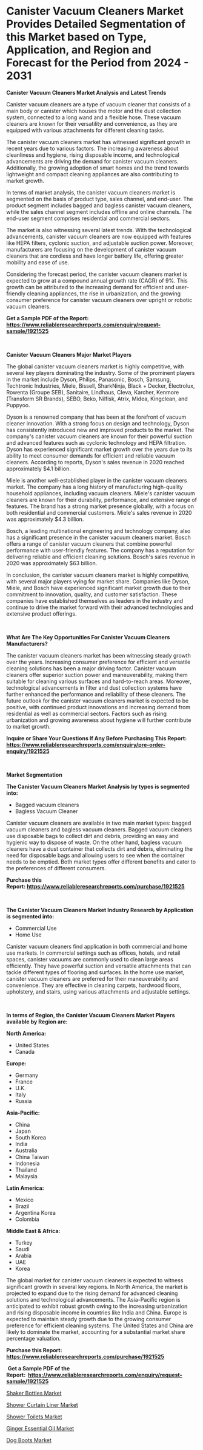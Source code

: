 <p><h1>Canister Vacuum Cleaners Market Provides Detailed Segmentation of this Market based on Type, Application, and Region and Forecast for the Period from 2024 - 2031</h1></p><p><strong>Canister Vacuum Cleaners Market Analysis and Latest Trends</strong></p>
<p><p>Canister vacuum cleaners are a type of vacuum cleaner that consists of a main body or canister which houses the motor and the dust collection system, connected to a long wand and a flexible hose. These vacuum cleaners are known for their versatility and convenience, as they are equipped with various attachments for different cleaning tasks.</p><p>The canister vacuum cleaners market has witnessed significant growth in recent years due to various factors. The increasing awareness about cleanliness and hygiene, rising disposable income, and technological advancements are driving the demand for canister vacuum cleaners. Additionally, the growing adoption of smart homes and the trend towards lightweight and compact cleaning appliances are also contributing to market growth.</p><p>In terms of market analysis, the canister vacuum cleaners market is segmented on the basis of product type, sales channel, and end-user. The product segment includes bagged and bagless canister vacuum cleaners, while the sales channel segment includes offline and online channels. The end-user segment comprises residential and commercial sectors.</p><p>The market is also witnessing several latest trends. With the technological advancements, canister vacuum cleaners are now equipped with features like HEPA filters, cyclonic suction, and adjustable suction power. Moreover, manufacturers are focusing on the development of canister vacuum cleaners that are cordless and have longer battery life, offering greater mobility and ease of use.</p><p>Considering the forecast period, the canister vacuum cleaners market is expected to grow at a compound annual growth rate (CAGR) of 9%. This growth can be attributed to the increasing demand for efficient and user-friendly cleaning appliances, the rise in urbanization, and the growing consumer preference for canister vacuum cleaners over upright or robotic vacuum cleaners.</p></p>
<p><strong>Get a Sample PDF of the Report:&nbsp; <a href="https://www.reliableresearchreports.com/enquiry/request-sample/1921525">https://www.reliableresearchreports.com/enquiry/request-sample/1921525</a></strong></p>
<p>&nbsp;</p>
<p><strong>Canister Vacuum Cleaners Major Market Players</strong></p>
<p><p>The global canister vacuum cleaners market is highly competitive, with several key players dominating the industry. Some of the prominent players in the market include Dyson, Philips, Panasonic, Bosch, Samsung, Techtronic Industries, Miele, Bissell, SharkNinja, Black + Decker, Electrolux, Rowenta (Groupe SEB), Sanitaire, Lindhaus, Cleva, Karcher, Kenmore (Transform SR Brands), SEBO, Beko, Nilfisk, Atrix, Midea, Kingclean, and Puppyoo.</p><p>Dyson is a renowned company that has been at the forefront of vacuum cleaner innovation. With a strong focus on design and technology, Dyson has consistently introduced new and improved products to the market. The company's canister vacuum cleaners are known for their powerful suction and advanced features such as cyclonic technology and HEPA filtration. Dyson has experienced significant market growth over the years due to its ability to meet consumer demands for efficient and reliable vacuum cleaners. According to reports, Dyson's sales revenue in 2020 reached approximately $4.1 billion.</p><p>Miele is another well-established player in the canister vacuum cleaners market. The company has a long history of manufacturing high-quality household appliances, including vacuum cleaners. Miele's canister vacuum cleaners are known for their durability, performance, and extensive range of features. The brand has a strong market presence globally, with a focus on both residential and commercial customers. Miele's sales revenue in 2020 was approximately $4.3 billion.</p><p>Bosch, a leading multinational engineering and technology company, also has a significant presence in the canister vacuum cleaners market. Bosch offers a range of canister vacuum cleaners that combine powerful performance with user-friendly features. The company has a reputation for delivering reliable and efficient cleaning solutions. Bosch's sales revenue in 2020 was approximately $63 billion.</p><p>In conclusion, the canister vacuum cleaners market is highly competitive, with several major players vying for market share. Companies like Dyson, Miele, and Bosch have experienced significant market growth due to their commitment to innovation, quality, and customer satisfaction. These companies have established themselves as leaders in the industry and continue to drive the market forward with their advanced technologies and extensive product offerings.</p></p>
<p>&nbsp;</p>
<p><strong>What Are The Key Opportunities For Canister Vacuum Cleaners Manufacturers?</strong></p>
<p><p>The canister vacuum cleaners market has been witnessing steady growth over the years. Increasing consumer preference for efficient and versatile cleaning solutions has been a major driving factor. Canister vacuum cleaners offer superior suction power and maneuverability, making them suitable for cleaning various surfaces and hard-to-reach areas. Moreover, technological advancements in filter and dust collection systems have further enhanced the performance and reliability of these cleaners. The future outlook for the canister vacuum cleaners market is expected to be positive, with continued product innovations and increasing demand from residential as well as commercial sectors. Factors such as rising urbanization and growing awareness about hygiene will further contribute to market growth.</p></p>
<p><strong>Inquire or Share Your Questions If Any Before Purchasing This Report: <a href="https://www.reliableresearchreports.com/enquiry/pre-order-enquiry/1921525">https://www.reliableresearchreports.com/enquiry/pre-order-enquiry/1921525</a></strong></p>
<p>&nbsp;</p>
<p><strong>Market Segmentation</strong></p>
<p><strong>The Canister Vacuum Cleaners Market Analysis by types is segmented into:</strong></p>
<p><ul><li>Bagged vacuum cleaners</li><li>Bagless Vacuum Cleaner</li></ul></p>
<p><p>Canister vacuum cleaners are available in two main market types: bagged vacuum cleaners and bagless vacuum cleaners. Bagged vacuum cleaners use disposable bags to collect dirt and debris, providing an easy and hygienic way to dispose of waste. On the other hand, bagless vacuum cleaners have a dust container that collects dirt and debris, eliminating the need for disposable bags and allowing users to see when the container needs to be emptied. Both market types offer different benefits and cater to the preferences of different consumers.</p></p>
<p><strong>Purchase this Report:&nbsp;<a href="https://www.reliableresearchreports.com/purchase/1921525">https://www.reliableresearchreports.com/purchase/1921525</a></strong></p>
<p>&nbsp;</p>
<p><strong>The Canister Vacuum Cleaners Market Industry Research by Application is segmented into:</strong></p>
<p><ul><li>Commercial Use</li><li>Home Use</li></ul></p>
<p><p>Canister vacuum cleaners find application in both commercial and home use markets. In commercial settings such as offices, hotels, and retail spaces, canister vacuums are commonly used to clean large areas efficiently. They have powerful suction and versatile attachments that can tackle different types of flooring and surfaces. In the home use market, canister vacuum cleaners are preferred for their maneuverability and convenience. They are effective in cleaning carpets, hardwood floors, upholstery, and stairs, using various attachments and adjustable settings.</p></p>
<p>&nbsp;</p>
<p><strong>In terms of Region, the Canister Vacuum Cleaners Market Players available by Region are:</strong></p>
<p>
    <p> <strong> North America: </strong>
        <ul>
            <li>United States</li>
            <li>Canada</li>
        </ul>
        </p> 
    <p> <strong> Europe: </strong>
        <ul>
            <li>Germany</li>
            <li>France</li>
            <li>U.K.</li>
            <li>Italy</li>
            <li>Russia</li>
        </ul>
        </p> 
    <p> <strong> Asia-Pacific: </strong>
        <ul>
            <li>China</li>
            <li>Japan</li>
            <li>South Korea</li>
            <li>India</li>
            <li>Australia</li>
            <li>China Taiwan</li>
            <li>Indonesia</li>
            <li>Thailand</li>
            <li>Malaysia</li>
        </ul>
        </p> 
    <p> <strong> Latin America: </strong>
        <ul>
            <li>Mexico</li>
            <li>Brazil</li>
            <li>Argentina Korea</li>
            <li>Colombia</li>
        </ul>
        </p> 
    <p> <strong> Middle East & Africa: </strong>
        <ul>
            <li>Turkey</li>
            <li>Saudi</li>
            <li>Arabia</li>
            <li>UAE</li>
            <li>Korea</li>
        </ul>
    </p>
    </p>
<p><p>The global market for canister vacuum cleaners is expected to witness significant growth in several key regions. In North America, the market is projected to expand due to the rising demand for advanced cleaning solutions and technological advancements. The Asia-Pacific region is anticipated to exhibit robust growth owing to the increasing urbanization and rising disposable income in countries like India and China. Europe is expected to maintain steady growth due to the growing consumer preference for efficient cleaning systems. The United States and China are likely to dominate the market, accounting for a substantial market share percentage valuation.</p></p>
<p><strong>Purchase this Report: <a href="https://www.reliableresearchreports.com/purchase/1921525">https://www.reliableresearchreports.com/purchase/1921525</a></strong></p>
<p>&nbsp;<strong>Get a Sample PDF of the Report:&nbsp;&nbsp;<a href="https://www.reliableresearchreports.com/enquiry/request-sample/1921525">https://www.reliableresearchreports.com/enquiry/request-sample/1921525</a></strong></p>
<p><strong></strong></p>
<p><p><a href="https://github.com/antony131rp/Market-Research-Report-List-1/blob/main/shaker-bottles-market.md">Shaker Bottles Market</a></p><p><a href="https://github.com/lababdou/Market-Research-Report-List-1/blob/main/shower-curtain-liner-market.md">Shower Curtain Liner Market</a></p><p><a href="https://github.com/bracarafogo/Market-Research-Report-List-1/blob/main/shower-toilets-market.md">Shower Toilets Market</a></p><p><a href="https://github.com/elizabethdagraca/Market-Research-Report-List-1/blob/main/ginger-essential-oil-market.md">Ginger Essential Oil Market</a></p><p><a href="https://github.com/khayangel/Market-Research-Report-List-1/blob/main/dog-boots-market.md">Dog Boots Market</a></p></p>